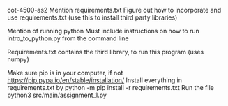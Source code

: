 cot-4500-as2
Mention requirements.txt Figure out how to incorporate and use requirements.txt (use this to install third party libraries)

Mention of running python Must include instructions on how to run intro_to_python.py from the command line

Requirements.txt contains the third library, to run this program (uses numpy)

Make sure pip is in your computer, if not https://pip.pypa.io/en/stable/installation/
Install everything in requirements.txt by python -m pip install -r requirements.txt
Run the file python3 src/main/assignment_1.py